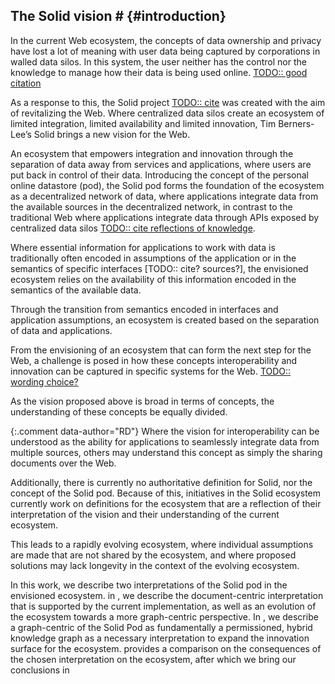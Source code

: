 ## The Solid vision # {#introduction}
<!-- problem: your data being everywhere, no control very limited interoperability -->
In the current Web ecosystem, the concepts of data ownership and privacy have lost a lot of meaning with user data being captured by corporations in walled data silos.
In this system, the user neither has the control nor the knowledge to manage how their data is being used online. [TODO:: good citation]()
<!-- Solid: a vision for a better Web -->
As a response to this, the Solid project [TODO:: cite]() was created with the aim of revitalizing the Web.
Where centralized data silos create an ecosystem of limited integration, limited availability and limited innovation,
Tim Berners-Lee’s Solid brings a new vision for the Web.
<!-- ecosystem goal: control over data, interoperability over applications and data -->
An ecosystem that empowers integration and innovation through the separation of data away from services and applications, 
where users are put back in control of their data.
Introducing the concept of the personal online datastore (pod), 
the Solid pod forms the foundation of the ecosystem as a decentralized network of data,
where applications integrate data from the available sources in the decentralized network,
in contrast to the traditional Web where applications integrate data through APIs exposed by centralized data silos [TODO:: cite reflections of knowledge](). 
<!-- key for achieving requirement: capture semantics in the data -->
Where essential information for applications to work with data
is traditionally often encoded in assumptions of the application
or in the semantics of specific interfaces [TODO:: cite? sources?],
the envisioned ecosystem relies on the availability of this information
encoded in the semantics of the available data.
<!-- enables: data integration instead of interface integration -->
Through the transition from semantics encoded in interfaces and application assumptions,
an ecosystem is created based on the separation of data and applications.

<!-- Now this vision has to be made a reality -->
From the envisioning of an ecosystem that can form the next step for the Web,
a challenge is posed in how these concepts interoperability and innovation can be 
captured in specific systems for the Web. [TODO:: wording choice?]()
<!-- The vision is room for many interpretations -->
As the vision proposed above is broad in terms of concepts,
the understanding of these concepts be equally divided.

{:.comment data-author="RD"}
Where the vision for interoperability can be understood as the ability for applications to seamlessly integrate data from multiple sources,
others may understand this concept as simply the sharing documents over the Web.

<!-- there is no authoritative definition -->
Additionally, there is currently no authoritative definition for Solid, nor the concept of the Solid pod.
Because of this, initiatives in the Solid ecosystem currently work on definitions for the ecosystem
that are a reflection of their interpretation of the vision and their understanding of the current ecosystem.
<!-- leads to misunderstandings that confuse the product of the Solid pod with the envisioned ecosystem. -->
This leads to a rapidly evolving ecosystem, 
where individual assumptions are made that are not shared by the ecosystem,
and where proposed solutions may lack longevity in the context of the evolving ecosystem.
<!-- work proposition -->
In this work, 
we describe two interpretations of the Solid pod in the envisioned ecosystem.
in [](#documentcentric), we describe the document-centric interpretation that is supported by the current implementation, 
as well as an evolution of the ecosystem towards a more graph-centric perspective.
In [](#graphcentric), we describe a graph-centric of the Solid Pod as fundamentally a permissioned, hybrid knowledge graph
as a necessary interpretation to expand the innovation surface for the ecosystem.
[](#comparison) provides a comparison on the consequences of the chosen interpretation on the ecosystem,
after which we bring our conclusions in [](#conclusion)
